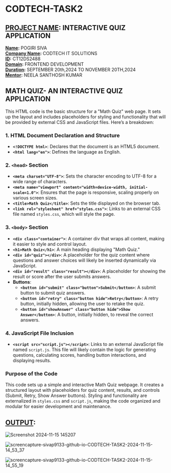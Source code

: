 # CODTECH-TASK2  
## <ins>PROJECT NAME</ins>: INTERACTIVE QUIZ APPLICATION  
**<ins>Name</ins>:** POGIRI SIVA  
**<ins>Company Name</ins>:** CODTECH IT SOLUTIONS  
**<ins>ID</ins>:**  CT12DS2488  
**<ins>Domain</ins>:** FRONTEND DEVELOPMENT  
**<ins>Duration</ins>:** SEPTEMBER 20th,2024 TO NOVEMBER 20TH,2024  
**<ins>Mentor</ins>:**  NEELA SANTHOSH KUMAR 

## MATH QUIZ- AN INTERACTIVE QUIZ APPLICATION  

This HTML code is the basic structure for a "Math Quiz" web page. It sets up the layout and includes placeholders for styling and functionality that will be provided by external CSS and JavaScript files. Here’s a breakdown:

### 1. **HTML Document Declaration and Structure**
   - **`<!DOCTYPE html>`**: Declares that the document is an HTML5 document.
   - **`<html lang="en">`**: Defines the language as English.

### 2. **`<head>` Section**
   - **`<meta charset="UTF-8">`**: Sets the character encoding to UTF-8 for a wide range of characters.
   - **`<meta name="viewport" content="width=device-width, initial-scale=1.0">`**: Ensures that the page is responsive, scaling properly on various screen sizes.
   - **`<title>Math Quiz</title>`**: Sets the title displayed on the browser tab.
   - **`<link rel="stylesheet" href="styles.css">`**: Links to an external CSS file named `styles.css`, which will style the page.

### 3. **`<body>` Section**
   - **`<div class="container">`**: A container div that wraps all content, making it easier to style and control layout.
   - **`<h1>Math Quiz</h1>`**: A main heading displaying "Math Quiz."
   - **`<div id="quiz"></div>`**: A placeholder for the quiz content where questions and answer choices will likely be inserted dynamically via JavaScript.
   - **`<div id="result" class="result"></div>`**: A placeholder for showing the result or score after the user submits answers.
   - **Buttons**:
      - **`<button id="submit" class="button">Submit</button>`**: A submit button to submit quiz answers.
      - **`<button id="retry" class="button hide">Retry</button>`**: A retry button, initially hidden, allowing the user to retake the quiz.
      - **`<button id="showAnswer" class="button hide">Show Answer</button>`**: A button, initially hidden, to reveal the correct answers.

### 4. **JavaScript File Inclusion**
   - **`<script src="script.js"></script>`**: Links to an external JavaScript file named `script.js`. This file will likely contain the logic for generating questions, calculating scores, handling button interactions, and displaying results.

### Purpose of the Code
This code sets up a simple and interactive Math Quiz webpage. It creates a structured layout with placeholders for quiz content, results, and controls (Submit, Retry, Show Answer buttons). Styling and functionality are externalized in `styles.css` and `script.js`, making the code organized and modular for easier development and maintenance.

## <ins>OUTPUT</ins>:

![Screenshot 2024-11-15 145207](https://github.com/user-attachments/assets/510882c1-861a-4d26-89e1-3ad624d2aada)

![screencapture-sivap9133-github-io-CODTECH-TASK2-2024-11-15-14_53_37](https://github.com/user-attachments/assets/2ea47d87-7e1d-4f18-8dad-adcf2de38eff)

![screencapture-sivap9133-github-io-CODTECH-TASK2-2024-11-15-14_55_19](https://github.com/user-attachments/assets/6a0b9157-7356-4128-8568-90e4a5e0a87b)


